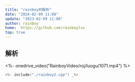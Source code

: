 ```yaml
---
title: "rainboy的解析"
date: "2024-02-09 11:08"
update: "2023-02-09 11:08"
author: rainboy
home:  https://github.com/rainboylvx
top: true
---
```


## 解析


<%- onedrive_video("RainboyVideo/roj/luogu/1071.mp4") %>

```cpp
<%- include("./rainboy2.cpp") _%>
```


